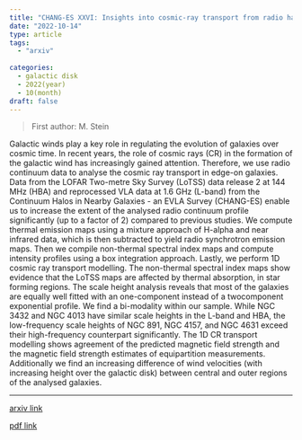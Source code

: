 ```yaml
---
title: "CHANG-ES XXVI: Insights into cosmic-ray transport from radio halos in edge-on galaxies"
date: "2022-10-14"
type: article
tags:
  - "arxiv"
  
categories:
  - galactic disk
  - 2022(year)
  - 10(month)
draft: false
---
```

> First author: M. Stein

 Galactic winds play a key role in regulating the evolution of galaxies over
cosmic time. In recent years, the role of cosmic rays (CR) in the formation of
the galactic wind has increasingly gained attention. Therefore, we use radio
continuum data to analyse the cosmic ray transport in edge-on galaxies. Data
from the LOFAR Two-metre Sky Survey (LoTSS) data release 2 at 144 MHz (HBA) and
reprocessed VLA data at 1.6 GHz (L-band) from the Continuum Halos in Nearby
Galaxies - an EVLA Survey (CHANG-ES) enable us to increase the extent of the
analysed radio continuum profile significantly (up to a factor of 2) compared
to previous studies. We compute thermal emission maps using a mixture approach
of H-alpha and near infrared data, which is then subtracted to yield radio
synchrotron emission maps. Then we compile non-thermal spectral index maps and
compute intensity profiles using a box integration approach. Lastly, we perform
1D cosmic ray transport modelling. The non-thermal spectral index maps show
evidence that the LoTSS maps are affected by thermal absorption, in star
forming regions. The scale height analysis reveals that most of the galaxies
are equally well fitted with an one-component instead of a twocomponent
exponential profile. We find a bi-modality within our sample. While NGC 3432
and NGC 4013 have similar scale heights in the L-band and HBA, the
low-frequency scale heights of NGC 891, NGC 4157, and NGC 4631 exceed their
high-frequency counterpart significantly. The 1D CR transport modelling shows
agreement of the predicted magnetic field strength and the magnetic field
strength estimates of equipartition measurements. Additionally we find an
increasing difference of wind velocities (with increasing height over the
galactic disk) between central and outer regions of the analysed galaxies.

---
[arxiv link](http://arxiv.org/abs/2210.07709v1)

[pdf link](http://arxiv.org/pdf/2210.07709v1)
